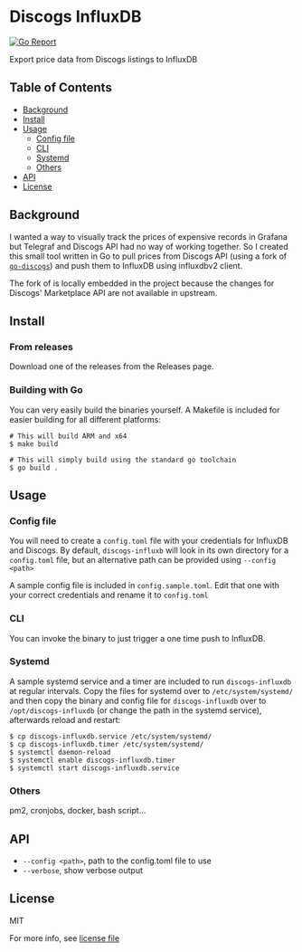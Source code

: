 # Discogs InfluxDB

<!-- Banner & Badges. Badges should have newlines -->
[![Go Report](https://goreportcard.com/badge/github.com/thibmaek/discogs-influxdb)](https://github.com/thibmaek/discogs-influxdb)

Export price data from Discogs listings to InfluxDB

## Table of Contents

- [Background](#background)
- [Install](#install)
- [Usage](#usage)
  - [Config file](#config-file)
  - [CLI](#cli)
  - [Systemd](#systemd)
  - [Others](#others)
- [API](#api)
- [License](#license)

## Background

I wanted a way to visually track the prices of expensive records in Grafana but Telegraf and Discogs API had no way of working together. So I created this small tool written in Go to pull prices from Discogs API (using a fork of [`go-discogs`](https://github.com/irlndts/go-discogs)) and push them to InfluxDB using influxdbv2 client.

The fork of is locally embedded in the project because the changes for Discogs' Marketplace API are not available in upstream.

## Install

### From releases

Download one of the releases from the Releases page.

### Building with Go

You can very easily build the binaries yourself. A Makefile is included for easier building for all different platforms:

```shell
# This will build ARM and x64
$ make build

# This will simply build using the standard go toolchain
$ go build .
```

## Usage

### Config file

You will need to create a `config.toml` file with your credentials for InfluxDB and Discogs. By default, `discogs-influxb` will look in its own directory for a `config.toml` file, but an alternative path can be provided using `--config <path>`

A sample config file is included in `config.sample.toml`. Edit that one with your correct credentials and rename it to `config.toml`

### CLI

You can invoke the binary to just trigger a one time push to InfluxDB.

### Systemd

A sample systemd service and a timer are included to run `discogs-influxdb` at regular intervals.
Copy the files for systemd over to `/etc/system/systemd/` and then copy the binary and config file for `discogs-influxdb` over to `/opt/discogs-influxdb` (or change the path in the systemd service), afterwards reload and restart:

```shell
$ cp discogs-influxdb.service /etc/system/systemd/
$ cp discogs-influxdb.timer /etc/system/systemd/
$ systemctl daemon-reload
$ systemctl enable discogs-influxdb.timer
$ systemctl start discogs-influxdb.service
```

### Others

pm2, cronjobs, docker, bash script...

## API

- `--config <path>`, path to the config.toml file to use
- `--verbose`, show verbose output

## License

MIT

For more info, see [license file](./LICENSE)
